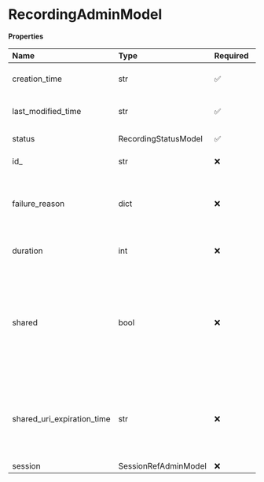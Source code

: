 # RecordingAdminModel

**Properties**

| Name                       | Type                 | Required | Description                                                                                                      |
| :------------------------- | :------------------- | :------- | :--------------------------------------------------------------------------------------------------------------- |
| creation_time              | str                  | ✅       | Object creation time                                                                                             |
| last_modified_time         | str                  | ✅       | Object last modification time                                                                                    |
| status                     | RecordingStatusModel | ✅       | Recording status                                                                                                 |
| id\_                       | str                  | ❌       | Internal object ID                                                                                               |
| failure_reason             | dict                 | ❌       | Generalized API error structure suitable for any error type                                                      |
| duration                   | int                  | ❌       | Recording duration in seconds                                                                                    |
| shared                     | bool                 | ❌       | Indicates if Host or Admin has shared a recording. Can be set to true only then recording status is 'Available'. |
| shared_uri_expiration_time | str                  | ❌       | Time after which recording shared link cannot be accessed by recipients.                                         |
| session                    | SessionRefAdminModel | ❌       |                                                                                                                  |

<!-- This file was generated by liblab | https://liblab.com/ -->
